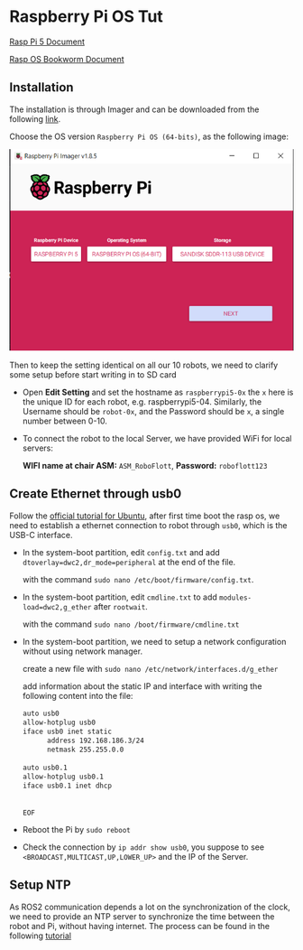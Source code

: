# Raspberry Pi OS Tut

[Rasp Pi 5 Document](https://www.raspberrypi.com/documentation/computers/getting-started.html) 

[Rasp OS Bookworm Document](https://www.raspberrypi.com/documentation/computers/os.html)

## Installation
The installation is through Imager and can be downloaded from the following [link](https://www.raspberrypi.com/software/).

Choose the OS version `Raspberry Pi OS (64-bits)`, as the following image:

![Rasp1](Tutorials/rasp1.PNG)

Then to keep the setting identical on all our 10 robots, we need to clarify some setup before start writing in to SD card

- Open **Edit Setting** and set the hostname as `raspberrypi5-0x` the `x` here is the unique ID for each robot, e.g. raspberrypi5-04. Similarly, the Username should be `robot-0x`, and the Password should be `x`, a single number between 0-10.
- To connect the robot to the local Server, we have provided WiFi for local servers:

  **WIFI name at chair ASM:** `ASM_RoboFlott`, **Password:** `roboflott123`

## Create Ethernet through usb0
Follow the [official tutorial for Ubuntu](https://iroboteducation.github.io/create3_docs/setup/pi4humble/), after first time boot the rasp os, we need to establish a ethernet connection to robot through `usb0`, which is the USB-C interface.

- In the system-boot partition, edit `config.txt` and add `dtoverlay=dwc2,dr_mode=peripheral` at the end of the file.

  with the command `sudo nano /etc/boot/firmware/config.txt`.

- In the system-boot partition, edit `cmdline.txt` to add `modules-load=dwc2,g_ether` after `rootwait`.

  with the command `sudo nano /boot/firmware/cmdline.txt`

- In the system-boot partition, we need to setup a network configuration without using network manager.

  create a new file with `sudo nano /etc/network/interfaces.d/g_ether`

  add information about the static IP and interface with writing the following content into the file:

  ```
  auto usb0
  allow-hotplug usb0
  iface usb0 inet static
        address 192.168.186.3/24
        netmask 255.255.0.0

  auto usb0.1
  allow-hotplug usb0.1
  iface usb0.1 inet dhcp


  EOF
  ```
- Reboot the Pi by `sudo reboot`

- Check the connection by `ip addr show usb0`, you suppose to see `<BROADCAST,MULTICAST,UP,LOWER_UP>` and the IP of the Server.

## Setup NTP 

As ROS2 communication depends a lot on the synchronization of the clock, we need to provide an  NTP server to synchronize the time between the robot and Pi, without having internet. The process can be found in the following [tutorial](https://iroboteducation.github.io/create3_docs/setup/compute-ntp/)

   
